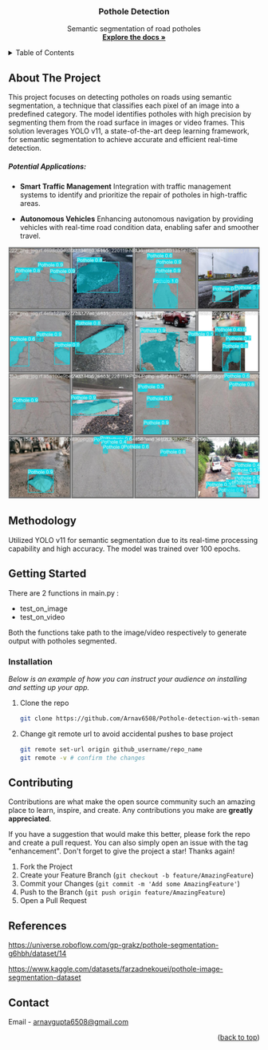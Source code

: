 <a id="readme-top"></a>

<br />
<div align="center">
  <h3 align="center">Pothole Detection</h3>

  <p align="center">
    Semantic segmentation of road potholes
    <br />
    <a href="https://github.com/Arnav6508/Pothole-detection-with-semantic-segmentation"><strong>Explore the docs »</strong></a>
    <br />
  </p>
</div>


<!-- TABLE OF CONTENTS -->
<details>
  <summary>Table of Contents</summary>
  <ol>
    <li><a href="#about-the-project">About The Project</a>
    <li><a href="#methodology">Methodology</a></li>
    <li>
      <a href="#getting-started">Getting Started</a>
      <ul>
        <li><a href="#installation">Installation</a></li>
      </ul>
    </li>
    <li><a href="#contributing">Contributing</a></li>
    <li><a href="#references">References</a></li>
    <li><a href="#contact">Contact</a></li>
  </ol>
</details>



<!-- ABOUT THE PROJECT -->
## About The Project

This project focuses on detecting potholes on roads using semantic segmentation, a technique that classifies each pixel of an image into a predefined category. The model identifies potholes with high precision by segmenting them from the road surface in images or video frames. This solution leverages YOLO v11, a state-of-the-art deep learning framework, for semantic segmentation to achieve accurate and efficient real-time detection.
<br>
<h5>Potential Applications:</h5>

- <b>Smart Traffic Management</b>
Integration with traffic management systems to identify and prioritize the repair of potholes in high-traffic areas.

- <b>Autonomous Vehicles</b>
Enhancing autonomous navigation by providing vehicles with real-time road condition data, enabling safer and smoother travel.


<img src="predictions.jpg" alt="predictions">



## Methodology

Utilized YOLO v11 for semantic segmentation due to its real-time processing capability and high accuracy. The model was trained over 100 epochs.


<!-- GETTING STARTED -->
## Getting Started

There are 2 functions in main.py :

- test_on_image
- test_on_video

Both the functions take path to the image/video respectively to generate output with potholes segmented.


### Installation

_Below is an example of how you can instruct your audience on installing and setting up your app._

1. Clone the repo
   ```sh
   git clone https://github.com/Arnav6508/Pothole-detection-with-semantic-segmentation
   ```

2. Change git remote url to avoid accidental pushes to base project
   ```sh
   git remote set-url origin github_username/repo_name
   git remote -v # confirm the changes
   ```


<!-- CONTRIBUTING -->
## Contributing

Contributions are what make the open source community such an amazing place to learn, inspire, and create. Any contributions you make are **greatly appreciated**.

If you have a suggestion that would make this better, please fork the repo and create a pull request. You can also simply open an issue with the tag "enhancement".
Don't forget to give the project a star! Thanks again!

1. Fork the Project
2. Create your Feature Branch (`git checkout -b feature/AmazingFeature`)
3. Commit your Changes (`git commit -m 'Add some AmazingFeature'`)
4. Push to the Branch (`git push origin feature/AmazingFeature`)
5. Open a Pull Request



<!-- REFERENCES -->
## References

https://universe.roboflow.com/gp-grakz/pothole-segmentation-g6hbh/dataset/14

https://www.kaggle.com/datasets/farzadnekouei/pothole-image-segmentation-dataset

<!-- CONTACT -->
## Contact

Email -  arnavgupta6508@gmail.com

<p align="right">(<a href="#readme-top">back to top</a>)</p>